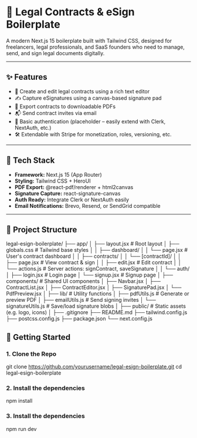 # 📄 Legal Contracts & eSign Boilerplate

A modern Next.js 15 boilerplate built with Tailwind CSS, designed for freelancers, legal professionals, and SaaS founders who need to manage, send, and sign legal documents digitally.

---

## ✨ Features

- 🧾 Create and edit legal contracts using a rich text editor
- ✍️ Capture eSignatures using a canvas-based signature pad
- 📄 Export contracts to downloadable PDFs
- 📬 Send contract invites via email
- 👤 Basic authentication (placeholder – easily extend with Clerk, NextAuth, etc.)
- 🛠️ Extendable with Stripe for monetization, roles, versioning, etc.

---

## 🧱 Tech Stack

- **Framework:** Next.js 15 (App Router)
- **Styling:** Tailwind CSS + HeroUI
- **PDF Export:** @react-pdf/renderer + html2canvas
- **Signature Capture:** react-signature-canvas
- **Auth Ready:** Integrate Clerk or NextAuth easily
- **Email Notifications:** Brevo, Resend, or SendGrid compatible

---

## 📁 Project Structure

legal-esign-boilerplate/
├── app/
│   ├── layout.jsx                     # Root layout
│   ├── globals.css                    # Tailwind base styles
│
│   ├── dashboard/
│   │   └── page.jsx                   # User's contract dashboard
│
│   ├── contracts/
│   │   └── [contractId]/
│   │       ├── page.jsx              # View contract & sign
│   │       ├── edit.jsx              # Edit contract
│   │       └── actions.js            # Server actions: signContract, saveSignature
│
│   └── auth/
│       ├── login.jsx                 # Login page
│       └── signup.jsx                # Signup page
│
├── components/                       # Shared UI components
│   ├── Navbar.jsx
│   ├── ContractList.jsx
│   ├── ContractEditor.jsx
│   ├── SignaturePad.jsx
│   └── PdfPreview.jsx
│
├── lib/                              # Utility functions
│   ├── pdfUtils.js                   # Generate or preview PDF
│   ├── emailUtils.js                 # Send signing invites
│   └── signatureUtils.js             # Save/load signature blobs
│
├── public/                           # Static assets (e.g. logo, icons)
│
├── .gitignore
├── README.md
├── tailwind.config.js
├── postcss.config.js
├── package.json
└── next.config.js


## 🚀 Getting Started

### 1. Clone the Repo

git clone https://github.com/yourusername/legal-esign-boilerplate.git
cd legal-esign-boilerplate

### 2.  Install the dependencies

npm install

### 3.  Install the dependencies

npm run dev
